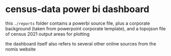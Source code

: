 # census-data power bi dashboard

this `./reports` folder contains a powerbi source file, plus a corporate background (taken from powerpoint corporate template), and a topojson file of census 2021 output areas for plotting

the dashboard itself also refers to several other online sources from the nomis website